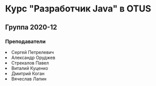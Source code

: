 Курс "Разработчик Java" в OTUS
==============================
Группа 2020-12
------------------------------
### Преподаватели

<li> Сергей Петрелевич

<li> Александр Оруджев

<li> Стрекалов Павел

<li> Виталий Куценко

<li> Дмитрий Коган

<li> Вячеслав Лапин





